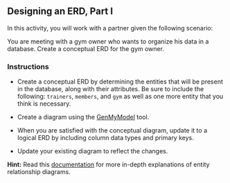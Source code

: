 ## Designing an ERD, Part I

In this activity, you will work with a partner given the following scenario:

You are meeting with a gym owner who wants to organize his data in a database. Create a conceptual ERD for the gym owner.

### Instructions

* Create a conceptual ERD by determining the entities that will be present in the database, along with their attributes. Be sure to include the following: `trainers`, `members`, and `gym` as well as one more entity that you think is necessary.

* Create a diagram using the [GenMyModel](https://app.genmymodel.com/) tool.

* When you are satisfied with the conceptual diagram, update it to a logical ERD by including column data types and primary keys.

* Update your existing diagram to reflect the changes.

**Hint:** Read this [documentation](https://www.visual-paradigm.com/support/documents/vpuserguide/3563/3564/85378_conceptual,l.html) for more in-depth explanations of entity relationship diagrams.
